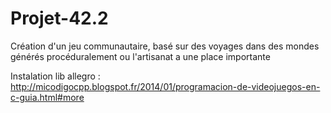 # Projet-42.2
Création d'un jeu communautaire, basé sur des voyages dans des mondes générés procéduralement ou l'artisanat a une place importante

Instalation lib allegro : http://micodigocpp.blogspot.fr/2014/01/programacion-de-videojuegos-en-c-guia.html#more




